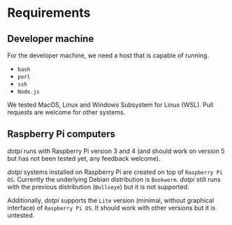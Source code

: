 # Requirements

## Developer machine

For the developer machine, we need a host that is capable of running.

- `bash`
- `perl`
- `ssh`
- `Node.js`

We tested MacOS, Linux and Windows Subsystem for Linux (WSL). Pull requests are welcome for other systems.

## Raspberry Pi computers

_dotpi_ runs with Raspberry Pi version 3 and 4 (and should work on version 5 but has not been tested yet, any feedback welcome).

_dotpi_ systems installed on Raspberry Pi are created on top of `Raspberry Pi OS`. Currently the underlying Debian distribution is `Bookworm`. _dotpi_ still runs with the previous distribution (`Bullseye`) but it is not supported.

Additionally, _dotpi_ supports the `Lite` version (minimal, without graphical interface) of `Raspberry Pi OS`. It should work with other versions but it is untested.
